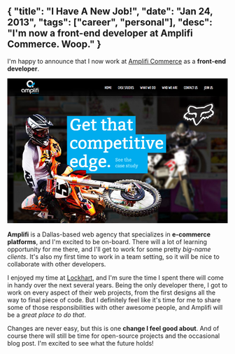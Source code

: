 {
  "title": "I Have A New Job!",
  "date": "Jan 24, 2013",
  "tags": ["career", "personal"],
  "desc": "I'm now a front-end developer at Amplifi Commerce. Woop."
}
--

I'm happy to announce that I now work at [Amplifi Commerce](http://amplificommerce.com) as a __front-end developer__.

![amplificommerce.com](/img/amplifi.jpg)

__Amplifi__ is a Dallas-based web agency that specializes in __e-commerce platforms__, and I'm excited to be on-board. There will a lot of learning opportunity for me there, and I'll get to work for some pretty _big-name clients_. It's also my first time to work in a team setting, so it will be nice to collaborate with other developers.

I enjoyed my time at [Lockhart](http://lockhartadvantage.com), and I'm sure the time I spent there will come in handy over the next several years. Being the only developer there, I got to work on every aspect of their web projects, from the first designs all the way to final piece of code. But I definitely feel like it's time for me to share some of those responsibilities with other awesome people, and Amplifi will be a _great place to do that_.

Changes are never easy, but this is one __change I feel good about__. And of course there will still be time for open-source projects and the occasional blog post. I'm excited to see what the future holds!
